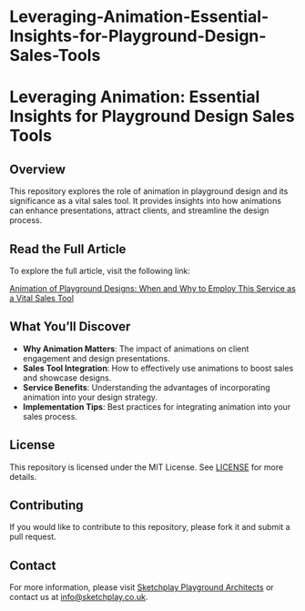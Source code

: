 # Leveraging-Animation-Essential-Insights-for-Playground-Design-Sales-Tools

# Leveraging Animation: Essential Insights for Playground Design Sales Tools

## Overview

This repository explores the role of animation in playground design and its significance as a vital sales tool. It provides insights into how animations can enhance presentations, attract clients, and streamline the design process.

## Read the Full Article

To explore the full article, visit the following link:

[Animation of Playground Designs: When and Why to Employ This Service as a Vital Sales Tool](https://www.sketchplay.co.uk/post/animation-of-playground-designs-when-and-why-to-employ-this-service-as-a-vital-sales-tool)

## What You’ll Discover

- **Why Animation Matters**: The impact of animations on client engagement and design presentations.
- **Sales Tool Integration**: How to effectively use animations to boost sales and showcase designs.
- **Service Benefits**: Understanding the advantages of incorporating animation into your design strategy.
- **Implementation Tips**: Best practices for integrating animation into your sales process.

## License

This repository is licensed under the MIT License. See [LICENSE](LICENSE) for more details.

## Contributing

If you would like to contribute to this repository, please fork it and submit a pull request.

## Contact

For more information, please visit [Sketchplay Playground Architects](https://www.sketchplay.co.uk) or contact us at info@sketchplay.co.uk.

